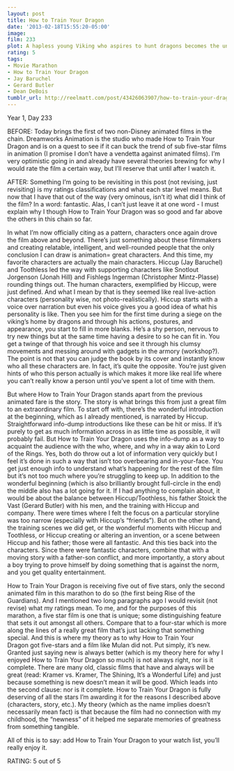 ```yaml
---
layout: post
title: How to Train Your Dragon
date: '2013-02-18T15:55:20-05:00'
image: 
film: 233
plot: A hapless young Viking who aspires to hunt dragons becomes the unlikely friend of a young dragon himself, and learns there may be more to the creatures than he assumed.
rating: 5
tags:
- Movie Marathon
- How to Train Your Dragon
- Jay Baruchel
- Gerard Butler
- Dean DeBois
tumblr_url: http://reelmatt.com/post/43426063907/how-to-train-your-dragon
---
```


Year 1, Day 233

BEFORE: Today brings the first of two non-Disney animated films in the chain. Dreamworks Animation is the studio who made How to Train Your Dragon and is on a quest to see if it can buck the trend of sub five-star films in animation (I promise I don’t have a vendetta against animated films). I’m very optimistic going in and already have several theories brewing for why I would rate the film a certain way, but I’ll reserve that until after I watch it.

AFTER: Something I’m going to be revisiting in this post (not revising, just revisiting) is my ratings classifications and what each star level means. But now that I have that out of the way (very ominous, isn’t it) what did I think of the film? In a word: fantastic. Alas, I can’t just leave it at one word - I must explain why I though How to Train Your Dragon was so good and far above the others in this chain so far.

In what I’m now officially citing as a pattern, characters once again drove the film above and beyond. There’s just something about these filmmakers and creating relatable, intelligent, and well-rounded people that the only conclusion I can draw is animation= great characters. And this time, my favorite characters are actually the main characters. Hiccup (Jay Baruchel) and Toothless led the way with supporting characters like Snotlout Jorgenson (Jonah Hill) and Fishlegs Ingerman (Christopher Mintz-Plasse) rounding things out. The human characters, exemplified by Hiccup, were just defined. And what I mean by that is they seemed like real live-action characters (personality wise, not photo-realistically). Hiccup starts with a voice over narration but even his voice gives you a good idea of what his personality is like. Then you see him for the first time during a siege on the viking’s home by dragons and through his actions, postures, and appearance, you start to fill in more blanks. He’s a shy person, nervous to try new things but at the same time having a desire to so he can fit in. You get a twinge of that through his voice and see it through his clumsy movements and messing around with gadgets in the armory (workshop?). The point is not that you can judge the book by its cover and instantly know who all these characters are. In fact, it’s quite the opposite. You’re just given hints of who this person actually is which makes it more like real life where you can’t really know a person until you’ve spent a lot of time with them.

But where How to Train Your Dragon stands apart from the previous animated fare is the story. The story is what brings this from just a great film to an extraordinary film. To start off with, there’s the wonderful introduction at the beginning, which as I already mentioned, is narrated by Hiccup. Straightforward info-dump introductions like these can be hit or miss. If it’s purely to get as much information across in as little time as possible, it will probably fail. But How to Train Your Dragon uses the info-dump as a way to acquaint the audience with the who, where, and why in a way akin to Lord of the Rings. Yes, both do throw out a lot of information very quickly but I feel it’s done in such a way that isn’t too overbearing and in-your-face. You get just enough info to understand what’s happening for the rest of the film but it’s not too much where you’re struggling to keep up. In addition to the wonderful beginning (which is also brilliantly brought full-circle in the end) the middle also has a lot going for it. If I had anything to complain about, it would be about the balance between Hiccup/Toothless, his father Stoick the Vast (Gerard Butler) with his men, and the training with Hiccup and company. There were times where I felt the focus on a particular storyline was too narrow (especially with Hiccup’s “friends”). But on the other hand, the training scenes we did get, or the wonderful moments with Hiccup and Toothless, or Hiccup creating or altering an invention, or a scene between Hiccup and his father; those were all fantastic. And this ties back into the characters. Since there were fantastic characters, combine that with a moving story with a father-son conflict, and more importantly, a story about a boy trying to prove himself by doing something that is against the norm, and you get quality entertainment.

How to Train Your Dragon is receiving five out of five stars, only the second animated film in this marathon to do so (the first being Rise of the Guardians). And I mentioned two long paragraphs ago I would revisit (not revise) what my ratings mean. To me, and for the purposes of this marathon, a five star film is one that is unique; some distinguishing feature that sets it out amongst all others. Compare that to a four-star which is more along the lines of a really great film that’s just lacking that something special. And this is where my theory as to why How to Train Your Dragon got five-stars and a film like Mulan did not. Put simply, it’s new. Granted just saying new is always better (which is my theory here for why I enjoyed How to Train Your Dragon so much) is not always right, nor is it complete. There are many old, classic films that have and always will be great (read: Kramer vs. Kramer, The Shining, It’s a Wonderful Life) and just because something is new doesn’t mean it will be good. Which leads into the second clause: nor is it complete. How to Train Your Dragon is fully deserving of all the stars I’m awarding it for the reasons I described above (characters, story, etc.). My theory (which as the name implies doesn’t necessarily mean fact) is that because the film had no connection with my childhood, the “newness” of it helped me separate memories of greatness from something tangible.

All of this is to say: add How to Train Your Dragon to your watch list, you’ll really enjoy it.

RATING: 5 out of 5
